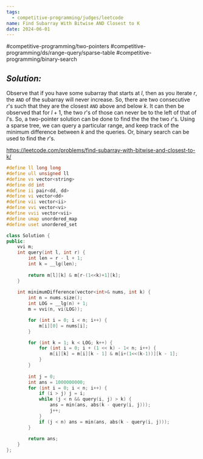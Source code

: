```yaml
---
tags:
  - competitive-programming/judges/leetcode
name: Find Subarray With Bitwise AND Closest to K
date: 2024-06-01
---
```

#competitive-programming/two-pointers #competitive-programming/ds/range-query/sparse-table #competitive-programming/binary-search 
## _Solution:_
Observe that if you have some subarray that starts at $l$, then as you iterate $r$, the `AND` of the subarray will never increase. So, there are two consecutive $r$'s such that they are the closest `AND` above and below $k$. It can then be observed that for $l+1$, the two $r$'s of those can never be to the left of that of $l$'s. So, a two-pointer solution can be done to find the the the two $r$'s. Using a sparse tree, we can query a particular range, and keep track of the minimum difference between $k$ and the queries. Or, binary search can be used to find  the $r$'s.

https://leetcode.com/problems/find-subarray-with-bitwise-and-closest-to-k/
```cpp
#define ll long long
#define ull unsigned ll
#define vs vector<string>
#define dd int
#define ii pair<dd, dd>
#define vi vector<dd>
#define vii vector<ii>
#define vvi vector<vi>
#define vvii vector<vii>
#define umap unordered_map
#define uset unordered_set

class Solution {
public:
    vvi m;
    int query(int l, int r) {
        int len = r - l + 1;
        int k = __lg(len);
        
        return m[l][k] & m[r-(1<<k)+1][k];
    }
    
    int minimumDifference(vector<int>& nums, int k) {
        int n = nums.size();
        int LOG = __lg(n) + 1;
        m = vvi(n, vi(LOG));

        for (int i = 0; i < n; i++) {
            m[i][0] = nums[i];
        }

        for (int k = 1; k < LOG; k++) {
            for (int i = 0; i + (1 << k) - 1< n; i++) {
                m[i][k] = m[i][k - 1] & m[i+(1<<(k-1))][k - 1];
            }
        }
        
        int j = 0;
        int ans = 1000000000;
        for (int i = 0; i < n; i++) {
            if (i > j) j = i;
            while (j < n && query(i, j) > k) {
                ans = min(ans, abs(k - query(i, j)));
                j++;
            }
            if (j < n) ans = min(ans, abs(k - query(i, j)));
        }
        
        return ans;
    }
};
```